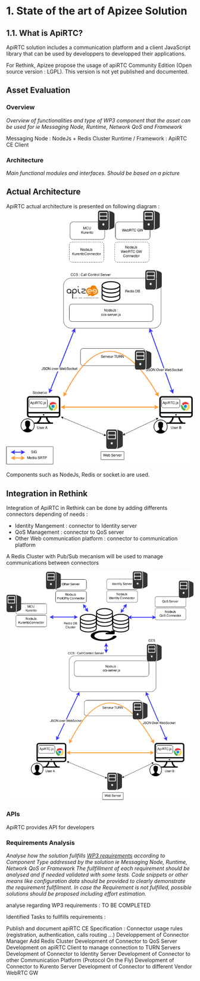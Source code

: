 # 1. State of the art of Apizee Solution
## 1.1. What is ApiRTC?

ApiRTC solution includes a communication platform and a client JavaScript library that can be used by developpers to developped their applications.

For Rethink, Apizee propose the usage of apiRTC Community Edition (Open source version : LGPL). This version is not yet published and documented.



## Asset Evaluation

### Overview

*Overview of functionalities and type of WP3 component that the asset can be used for ie Messaging Node, Runtime, Network QoS and Framework*

Messaging Node : NodeJs + Redis Cluster
Runtime / Framework : ApiRTC CE Client


### Architecture

*Main functional modules and interfaces. Should be based on a picture*

## Actual Architecture

ApiRTC actual architecture is presented on following diagram :
![ApiRTC CE Actual Architecture](ApiRTC-ReTHINK.png)

Components such as NodeJs, Redis or socket.io are used.

## Integration in Rethink

Integration of ApiRTC in Rethink can be done by adding differents connectors depending of needs :
- Identity Mangement : connector to Identity server
- QoS Management : connector to QoS server
- Other Web communication platform : connector to communication platform

A Redis Cluster with Pub/Sub mecanism will be used to manage communications between connectors

![ApiRTC Integration in Rethink](ApiRTC-IntegrationInReTHINK.png)                                                                      
                                                                            
                                                                            
### APIs

ApiRTC provides API for developers

### Requirements Analysis

*Analyse how the solution fullfills [WP3 requirements](selection-criteria.md) according to Component Type addressed by the solution ie Messaging Node, Runtime, Network QoS or Framework*
*The fullfillment of each requirement should be analysed and if needed validated with some tests. Code snippets or other means like configuration data should be provided to clearly demonstrate the requirement fullfilment.
In case the Requirement is not fulfilled, possible solutions should be proposed including effort estimation.*



analyse regarding WP3 requirements :
TO BE COMPLETED



Identified Tasks to fullfills requirements :

Publish and document apiRTC CE
Specification : Connector usage rules (registration, authentication, calls routing ...)
Developpement of Connector Manager
Add Redis Cluster
Development of Connector to QoS Server
Development on apiRTC Client to manage connection to TURN Servers
Development of Connector to Identity Server
Development of Connector to other Communication Platform (Protocol On the Fly)
Development of Connector to Kurento Server
Development of Connector to different Vendor WebRTC GW






